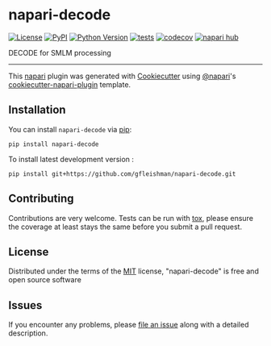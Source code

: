 # napari-decode

[![License](https://img.shields.io/pypi/l/napari-decode.svg?color=green)](https://github.com/gfleishman/napari-decode/raw/main/LICENSE)
[![PyPI](https://img.shields.io/pypi/v/napari-decode.svg?color=green)](https://pypi.org/project/napari-decode)
[![Python Version](https://img.shields.io/pypi/pyversions/napari-decode.svg?color=green)](https://python.org)
[![tests](https://github.com/gfleishman/napari-decode/workflows/tests/badge.svg)](https://github.com/gfleishman/napari-decode/actions)
[![codecov](https://codecov.io/gh/gfleishman/napari-decode/branch/main/graph/badge.svg)](https://codecov.io/gh/gfleishman/napari-decode)
[![napari hub](https://img.shields.io/endpoint?url=https://api.napari-hub.org/shields/napari-decode)](https://napari-hub.org/plugins/napari-decode)

DECODE for SMLM processing

----------------------------------

This [napari] plugin was generated with [Cookiecutter] using [@napari]'s [cookiecutter-napari-plugin] template.

<!--
Don't miss the full getting started guide to set up your new package:
https://github.com/napari/cookiecutter-napari-plugin#getting-started

and review the napari docs for plugin developers:
https://napari.org/plugins/index.html
-->

## Installation

You can install `napari-decode` via [pip]:

    pip install napari-decode



To install latest development version :

    pip install git+https://github.com/gfleishman/napari-decode.git


## Contributing

Contributions are very welcome. Tests can be run with [tox], please ensure
the coverage at least stays the same before you submit a pull request.

## License

Distributed under the terms of the [MIT] license,
"napari-decode" is free and open source software

## Issues

If you encounter any problems, please [file an issue] along with a detailed description.

[napari]: https://github.com/napari/napari
[Cookiecutter]: https://github.com/audreyr/cookiecutter
[@napari]: https://github.com/napari
[MIT]: http://opensource.org/licenses/MIT
[BSD-3]: http://opensource.org/licenses/BSD-3-Clause
[GNU GPL v3.0]: http://www.gnu.org/licenses/gpl-3.0.txt
[GNU LGPL v3.0]: http://www.gnu.org/licenses/lgpl-3.0.txt
[Apache Software License 2.0]: http://www.apache.org/licenses/LICENSE-2.0
[Mozilla Public License 2.0]: https://www.mozilla.org/media/MPL/2.0/index.txt
[cookiecutter-napari-plugin]: https://github.com/napari/cookiecutter-napari-plugin

[file an issue]: https://github.com/gfleishman/napari-decode/issues

[napari]: https://github.com/napari/napari
[tox]: https://tox.readthedocs.io/en/latest/
[pip]: https://pypi.org/project/pip/
[PyPI]: https://pypi.org/
